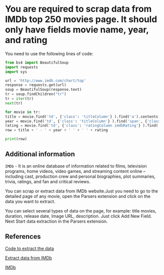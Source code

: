 # You are required to scrap data from IMDb top 250 movies page. It should only have fields movie name, year, and rating

You need to use the following lines of code:

```python
from bs4 import BeautifulSoup
import requests
import sys

url = 'http://www.imdb.com/chart/top'
response = requests.get(url)
soup = BeautifulSoup(response.text)
tr = soup.findChildren("tr")
tr = iter(tr)
next(tr)

for movie in tr:
title = movie.find('td', {'class': 'titleColumn'} ).find('a').contents[0]
year = movie.find('td', {'class': 'titleColumn'} ).find('span', {'class': 'secondaryInfo'}).contents[0]
rating = movie.find('td', {'class': 'ratingColumn imdbRating'} ).find('strong').contents[0]
row = title + ' - ' + year + ' ' + ' ' + rating

print(row)
```

## Additional information

`IMDb` - It is an online database of information related to films, television programs, home videos, video games, and streaming content online – including cast, production crew and personal biographies, plot summaries, trivia, ratings, and fan and critical reviews.

You can scrap or extract data from IMDb website.Just you need to go to the detailed page of any movie, open the Parsers extension and click on the data you want to extract.

You can select several types of data on the page, for example: title movies, duration, release date, Image URL, description. Just click Add New Field. Next Start data extraction in the Parsers extension.

## References

[Code to extract the data](https://forums.wikitechy.com/question/you-are-required-to-scrap-data-from-imdb-top-250-movies-page-it-should-only-have-fields-movie-name-year-and-rating-2/)

[Extract data from IMDb](https://parsers.me/post/do-you-scrape-extract-data-from-imdb/)

[IMDb](https://en.wikipedia.org/wiki/IMDb)
